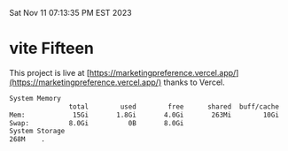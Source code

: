 Sat Nov 11 07:13:35 PM EST 2023

# vite Fifteen


This project is live at [https://marketingpreference.vercel.app/](https://marketingpreference.vercel.app/) thanks to Vercel.

```bash
System Memory
               total        used        free      shared  buff/cache   available
Mem:            15Gi       1.8Gi       4.0Gi       263Mi        10Gi        13Gi
Swap:          8.0Gi          0B       8.0Gi
System Storage
268M	.
```

